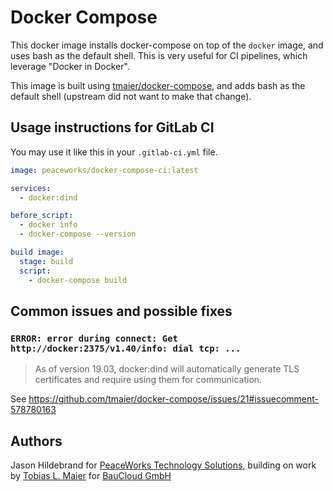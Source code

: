 # Docker Compose

This docker image installs docker-compose on top of the `docker` image, and uses bash as the default shell.
This is very useful for CI pipelines, which leverage "Docker in Docker".

This image is built using [tmaier/docker-compose](https://github.com/tmaier/docker-compose), and adds bash
as the default shell (upstream did not want to make that change).

## Usage instructions for GitLab CI

You may use it like this in your `.gitlab-ci.yml` file.

```yaml
image: peaceworks/docker-compose-ci:latest

services:
  - docker:dind

before_script:
  - docker info
  - docker-compose --version

build image:
  stage: build
  script:
    - docker-compose build
```

## Common issues and possible fixes

### `ERROR: error during connect: Get http://docker:2375/v1.40/info: dial tcp: ...`

> As of version 19.03, docker:dind will automatically generate TLS certificates and require using them for communication.

See <https://github.com/tmaier/docker-compose/issues/21#issuecomment-578780163>

## Authors

Jason Hildebrand for [PeaceWorks Technology Solutions](https://peaceworks.ca),
building on work by [Tobias L. Maier](http://tobiasmaier.info) for [BauCloud GmbH](https://www.baucloud.com)
